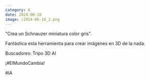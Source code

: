 ```yaml
--- 
category: A 
date: 2024-06-10 
image: /2024-06-10_2.png 
--- 
```


"Crea un Schnauzer miniatura color gris".

Fantástica esta herramienta para crear imágenes en 3D de la nada.

Buscadores: Tripo 3D AI

¡#ElMundoCambia!

#IA